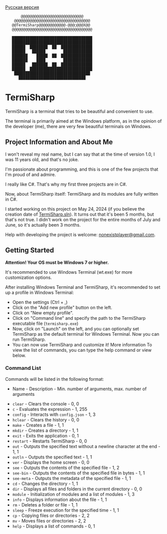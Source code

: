 [Русская версия](docs/ru/Знакомство.md)
```
       @@@@@@@@@@@@@@@@@@@@@@@@@@@@
    @@@@@@@@@@@@@@@@@@@@@@@@@@@@@@@@@@
   @@TermiSharp@@@@@@@@@@@@-@@@▢@@@X@@
   @@@@@@@@@@@@@@@@@@@@@@@@@@@@@@@@@@@@

   ████████████████████████████████████
   ████████████████████████████████████
   ██████  ████████  ██  ██████████████
   ██████   ██████        █████████████
   ███████    █████  ██  ██████████████
   ███████    ████        █████████████
   ██████   ███████  ██  ██████████████
   ██████  ████████████████████████████
    ██████████████████████████████████
      ██████████████████████████████
```
# TermiSharp
TermiSharp is a terminal that tries to be beautiful and convenient to use.

The terminal is primarily aimed at the Windows platform, as in the opinion of the developer (me), there are very few beautiful terminals on Windows.
## Project Information and About Me
I won't reveal my real name, but I can say that at the time of version 1.0, I was 11 years old, and that's no joke.

I'm passionate about programming, and this is one of the few projects that I'm proud of and admire.

I really like C#. That's why my first three projects are in C#.

Now, about TermiSharp itself: TermiSharp and its modules are fully written in C#.

I started working on this project on May 24, 2024 (if you believe the creation date of [TermiSharp.sln](TermiSharp.sln)). It turns out that it's been 5 months, but that's not true. I didn't work on the project for the entire months of July and June, so it's actually been 3 months.

Help with developing the project is welcome: nonexistplayer@gmail.com.

## Getting Started
**Attention! Your OS must be Windows 7 or higher.**

It's recommended to use Windows Terminal (wt.exe) for more customization options.

After installing Windows Terminal and TermiSharp, it's recommended to set up a profile in Windows Terminal:

* Open the settings (Ctrl + ,)
* Click on the "Add new profile" button on the left.
* Click on "New empty profile".
* Click on "Command line" and specify the path to the TermiSharp executable file (`termisharp.exe`)
* Now, click on "Launch" on the left, and you can optionally set TermiSharp as the default terminal for Windows Terminal. Now you can run TermiSharp.
* You can now use TermiSharp and customize it! More information To view the list of commands, you can type the help command or view below.

### Command List
Commands will be listed in the following format: 
+ Name - Description - Min. number of arguments, max. number of arguments

* `clear`    - Clears the console - 0, 0
* `c` - Evaluates the expression - 1, 255
* `config` - Interacts with `config.json`                           - 1, 3
* `hclear` - Clears the history - 0, 0
* `make`     - Creates a file                                              - 1, 1
* `mkdir`    - Creates a directory - 1, 1
* `exit` - Exits the application - 0, 1
* `restart` - Restarts TermiSharp - 0, 0
* `out`      - Outputs the specified text without a newline character at the end - 1, 1
* `outln` - Outputs the specified text - 1, 1
* `ver`      - Displays the home screen - 0, 0
* `see`      - Outputs the contents of the specified file - 1, 2
* `see-bin` - Outputs the contents of the specified file in bytes - 1, 1
* `see-meta` - Outputs the metadata of the specified file - 1, 1
* `cd` - Changes the directory - 1, 1
* `dir`      - Displays all files and folders in the current directory - 0, 0
* `module` - Initialization of modules and a list of modules - 1, 3
* `info` - Displays information about the file - 1, 1
* `rm` - Deletes a folder or file                                    - 1, 1
* `sleep`    - Freeze execution for the specified time - 1, 1
* `cp` - Copying files or directories - 2, 2
* `mv` - Moves files or directories - 2, 2
* `help`     - Displays a list of commands - 0, 1